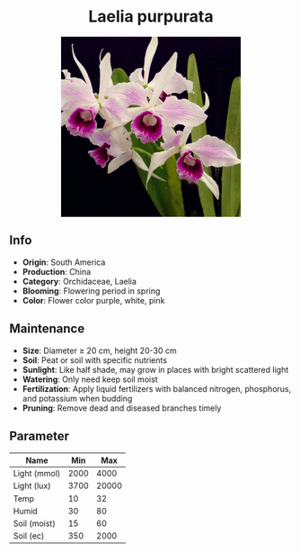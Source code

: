 <h1 align='center'>Laelia purpurata</h1>
<p align="center">
    <img 
        align='center'
        width='320'
        src="../images/laelia purpurata.png" 
        alt='Laelia purpurata' />
</p>

## Info

 - **Origin**: South America
 - **Production**: China
 - **Category**: Orchidaceae, Laelia
 - **Blooming**: Flowering period in spring
 - **Color**: Flower color purple, white, pink

## Maintenance

 - **Size**: Diameter ≥ 20 cm, height 20-30 cm
 - **Soil**: Peat or soil with specific nutrients
 - **Sunlight**: Like half shade, may grow in places with bright scattered light
 - **Watering**: Only need keep soil moist
 - **Fertilization**: Apply liquid fertilizers with balanced nitrogen, phosphorus, and potassium when budding
 - **Pruning**: Remove dead and diseased branches timely

## Parameter

| Name         | Min  | Max   |
|--------------|------|-------|
| Light (mmol) | 2000 | 4000  |
| Light (lux)  | 3700 | 20000 |
| Temp         | 10    | 32    |
| Humid        | 30   | 80    |
| Soil (moist) | 15   | 60    |
| Soil (ec)    | 350  | 2000  |